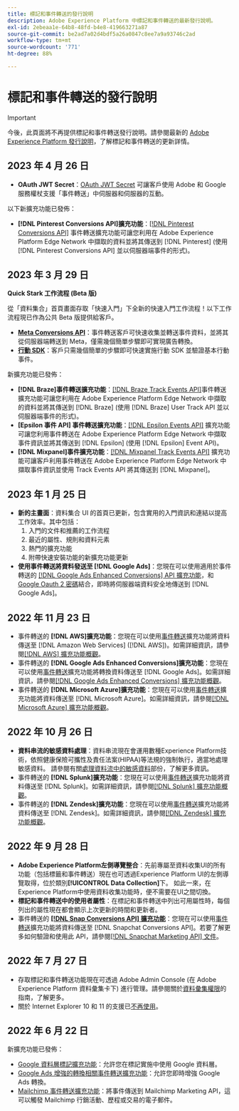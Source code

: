 ```yaml
---
title: 標記和事件轉送的發行說明
description: Adobe Experience Platform 中標記和事件轉送的最新發行說明。
exl-id: 2ebeaa1e-64b8-48fd-b4e8-419663271a87
source-git-commit: be2ad7a02d4bdf5a26a0847c8ee7a9a93746c2ad
workflow-type: tm+mt
source-wordcount: '771'
ht-degree: 88%

---
```


# 標記和事件轉送的發行說明

>[!IMPORTANT]
>
>今後，此頁面將不再提供標記和事件轉送發行說明。請參閱最新的 [Adobe Experience Platform 發行說明](https://experienceleague.adobe.com/docs/experience-platform/release-notes/latest.html?lang=zh-Hant#data-collection)，了解標記和事件轉送的更新詳情。

## 2023 年 4 月 26 日

* **OAuth JWT Secret**：[OAuth JWT Secret](https://experienceleague.adobe.com/docs/experience-platform/tags/event-forwarding/secrets.html?lang=zh-Hant) 可讓客戶使用 Adob&#x200B;&#x200B;e 和 Google 服務權杖支援「事件轉送」中伺服器和伺服器的互動。

以下新擴充功能已發佈：

* **[!DNL Pinterest Conversions API]擴充功能**：[[!DNL Pinterest Conversions API]](https://experienceleague.adobe.com/docs/experience-platform/tags/extensions/server/pinterest/overview.html?lang=zh-Hant) 事件轉送擴充功能可讓您利用在 Adob&#x200B;&#x200B;e Experience Platform Edge Network 中擷取的資料並將其傳送到 [!DNL Pinterest] (使用 [!DNL Pinterest Conversions API] 並以伺服器端事件的形式)。

## 2023 年 3 月 29 日

**Quick Stark 工作流程 (Beta 版)**

從「資料集合」首頁畫面存取「快速入門」下全新的快速入門工作流程！以下工作流程現已作為公共 Beta 版提供給客戶。

* **[Meta Conversions API](https://experienceleague.adobe.com/docs/experience-platform/tags/extensions/server/meta/overview.html?lang=zh-Hant#quick-start)**：事件轉送客戶可快速收集並轉送事件資料，並將其從伺服器端轉送到 Meta，僅需幾個簡單步驟即可實現廣告轉換。
* **[行動 SDK](https://developer.adobe.com/client-sdks/documentation/)**：客戶只需幾個簡單的步驟即可快速實施行動 SDK 並驗證基本行動事件。

新擴充功能已發佈：

* **[!DNL Braze]事件轉送擴充功能**：[[!DNL Braze Track Events API]](https://experienceleague.adobe.com/docs/experience-platform/tags/extensions/server/braze/overview.html?lang=zh-Hant)事件轉送擴充功能可讓您利用在 Adob&#x200B;&#x200B;e Experience Platform Edge Network 中擷取的資料並將其傳送到 [!DNL Braze] (使用 [!DNL Braze] User Track API 並以伺服器端事件的形式)。
* **[Epsilon 事件 API] 事件轉送擴充功能**：[[!DNL Epsilon Events API]](https://experienceleague.adobe.com/docs/experience-platform/tags/extensions/server/braze/overview.html?lang=zh-Hant) 擴充功能可讓您利用事件轉送在 Adob&#x200B;&#x200B;e Experience Platform Edge Network 中擷取事件資訊並將其傳送到 [!DNL Epsilon] (使用 [!DNL Epsilon] Event API)。
* **[!DNL Mixpanel]事件擴充功能**：[[!DNL Mixpanel Track Events API]](https://experienceleague.adobe.com/docs/experience-platform/tags/extensions/server/braze/overview.html?lang=zh-Hant) 擴充功能可讓客戶利用事件轉送在 Adob&#x200B;&#x200B;e Experience Platform Edge Network 中擷取事件資訊並使用 Track Events API 將其傳送到 [!DNL Mixpanel]。

## 2023 年 1 月 25 日

* **新的主畫面**：資料集合 UI 的首頁已更新，包含實用的入門資訊和連結以提高工作效率。其中包括：
   1. 入門的文件和推薦的工作流程
   1. 最近的屬性、規則和資料元素
   1. 熱門的擴充功能
   1. 附帶快速安裝功能的新擴充功能更新
* **使用事件轉送將資料發送至 [!DNL Google Ads]**：您現在可以使用適用於事件轉送的 [[!DNL Google Ads Enhanced Conversions] API 擴充功能](../extensions/server/google-ads-enhanced-conversions/overview.md)，和 [Google Oauth 2 密碼](../ui/event-forwarding/secrets.md#google-oauth2)結合，即時將伺服器端資料安全地傳送到 [!DNL Google Ads]。

## 2022 年 11 月 23 日

* 事件轉送的 **[!DNL AWS]擴充功能**：您現在可以使用[事件轉送](../../tags/ui/event-forwarding/overview.md)擴充功能將資料傳送至 [!DNL Amazon Web Services] ([!DNL AWS])。如需詳細資訊，請參閱[[!DNL AWS] 擴充功能概觀](../../tags/extensions/server/aws/overview.md)。
* 事件轉送的 **[!DNL Google Ads Enhanced Conversions]擴充功能**：您現在可以使用[事件轉送](../../tags/ui/event-forwarding/overview.md)擴充功能將轉換資料傳送至 [!DNL Google Ads]。如需詳細資訊，請參閱[[!DNL Google Ads Enhanced Conversions] 擴充功能概觀](../../tags/extensions/server/google-ads-enhanced-conversions/overview.md)。
* 事件轉送的 **[!DNL Microsoft Azure]擴充功能**：您現在可以使用[事件轉送](../../tags/ui/event-forwarding/overview.md)擴充功能將資料傳送至 [!DNL Microsoft Azure]。如需詳細資訊，請參閱[[!DNL Microsoft Azure] 擴充功能概觀](../../tags/extensions/server/azure/overview.md)。

## 2022 年 10 月 26 日

* **資料串流的敏感資料處理**：資料串流現在會運用數種Experience Platform技術，依照健康保險可攜性及責任法案(HIPAA)等法規的強制執行，適當地處理敏感資料。 請參閱有關[處理資料流中的敏感資料](../../datastreams/overview.md#sensitive)部份，了解更多資訊。
* 事件轉送的 **[!DNL Splunk]擴充功能**：您現在可以使用[事件轉送](../ui/event-forwarding/overview.md)擴充功能將資料傳送至 [!DNL Splunk]。如需詳細資訊，請參閱[[!DNL Splunk] 擴充功能概觀](../extensions/server/splunk/overview.md)。
* 事件轉送的 **[!DNL Zendesk]擴充功能**：您現在可以使用[事件轉送](../ui/event-forwarding/overview.md)擴充功能將資料傳送至 [!DNL Zendesk]。如需詳細資訊，請參閱[[!DNL Zendesk] 擴充功能概觀](../extensions/server/zendesk/overview.md)。

## 2022 年 9 月 28 日

* **Adobe Experience Platform左側導覽整合**：先前專屬至資料收集UI的所有功能（包括標籤和事件轉送）現在也可透過Experience Platform UI的左側導覽取得，位於類別&#x200B;**[!UICONTROL Data Collection]**&#x200B;下。 如此一來，在Experience Platform中使用資料收集功能時，便不需要在UI之間切換。
* **標記和事件轉送中的使用者屬性**：在標記和事件轉送中列出可用屬性時，每個列出的屬性現在都會顯示上次更新的時間和更新者。
* 事件轉送的 **[[!DNL Snap Conversions API] 擴充功能](https://exchange.adobe.com/apps/ec/108550)**：您現在可以使用[事件轉送](../../tags/ui/event-forwarding/overview.md)擴充功能將資料傳送至 [!DNL Snapchat Conversions API]。若要了解更多如何驗證和使用此 API，請參閱[[!DNL Snapchat Marketing API] 文件](https://marketingapi.snapchat.com/docs/conversion.html)。

## 2022 年 7 月 27 日

* 存取標記和事件轉送功能現在可透過 Adob&#x200B;&#x200B;e Admin Console (在 Adob&#x200B;&#x200B;e Experience Platform 資料彙集卡下) 進行管理。請參閱關於[資料彙集權限](../../collection/permissions.md)的指南，了解更多。
* 關於 Internet Explorer 10 和 11 的支援已[不再使用](../ie-deprecation.md)。

## 2022 年 6 月 22 日

新擴充功能已發佈：

* [Google 資料層標記擴充功能](../extensions/client/google-data-layer/overview.md)：允許您在標記實施中使用 Google 資料層。
* [Google Ads 增強的轉換相關事件轉送擴充功能](https://partners.adobe.com/exchangeprogram/experiencecloud/exchange.details.108630.html)：允許您即時增強 Google Ads 轉換。
* [Mailchimp 事件轉送擴充功能](../extensions/server/mailchimp/overview.md)：將事件傳送到 Mailchimp Marketing API，這可以觸發 Mailchimp 行銷活動、歷程或交易的電子郵件。